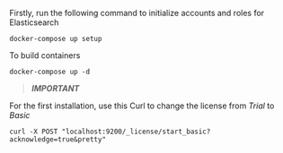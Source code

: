 Firstly, run the following command to initialize accounts and roles for Elasticsearch

```
docker-compose up setup
```

To build containers

```
docker-compose up -d
```

> **_IMPORTANT_**

For the first installation, use this Curl to change the license from <i>Trial</i> to <i>Basic</i>

```
curl -X POST "localhost:9200/_license/start_basic?acknowledge=true&pretty"
```
